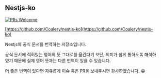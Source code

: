 ## Nestjs-ko

[![PRs Welcome](https://img.shields.io/badge/PRs-welcome-brightgreen.svg?style=flat-square)](https://github.com/Coalery/nestjs-ko/pulls)

[https://github.com/Coalery/nestjs-ko](https://github.com/Coalery/nestjs-ko)

Nestjs의 공식 문서를 번역하는 저장소입니다.

공식 문서에 적혀있는 영어의 뜻 그대로를 옮긴다기 보단, 의미가 쉽게 통하도록 해석하였기 때문에 실제 영어 뜻과는 다른 번역이 있을 수 있습니다.

더 좋은 번역이 있다면 자유롭게 이슈 혹은 PR을 보내주시면 감사하겠습니다. 😀
